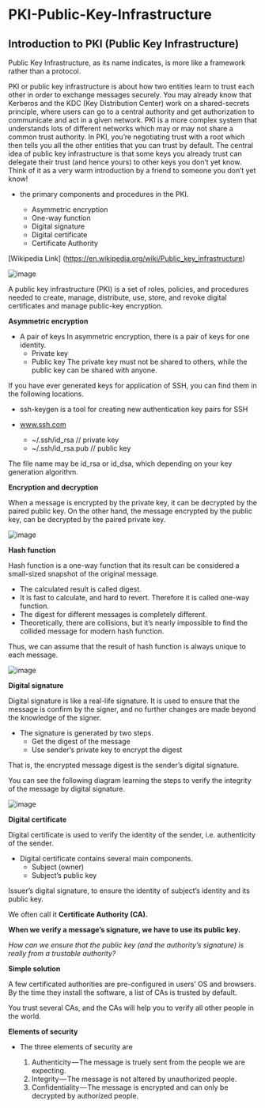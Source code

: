 # PKI-Public-Key-Infrastructure
## Introduction to PKI (Public Key Infrastructure)

Public Key Infrastructure, as its name indicates, is more like a framework rather than a protocol.

PKI or public key infrastructure is about how two entities learn to trust each other in order to exchange messages securely. You may already know that Kerberos and the KDC (Key Distribution Center) work on a shared-secrets principle, where users can go to a central authority and get authorization to communicate and act in a given network. PKI is a more complex system that understands lots of different networks which may or may not share a common trust authority. In PKI, you’re negotiating trust with a root which then tells you all the other entities that you can trust by default. The central idea of public key infrastructure is that some keys you already trust can delegate their trust (and hence yours) to other keys you don’t yet know. Think of it as a very warm introduction by a friend to someone you don’t yet know!

- the primary components and procedures in the PKI.

   - Asymmetric encryption
   - One-way function
   - Digital signature
   - Digital certificate
   - Certificate Authority

[Wikipedia Link] (https://en.wikipedia.org/wiki/Public_key_infrastructure)

![image](https://user-images.githubusercontent.com/61211023/124836354-c17b0080-df7a-11eb-9129-477405d9ae9f.png)

A public key infrastructure (PKI) is a set of roles, policies, and procedures needed to create, manage, distribute, use, store, and revoke digital certificates and manage public-key encryption.

**Asymmetric encryption**

- A pair of keys
In asymmetric encryption, there is a pair of keys for one identity.
   - Private key
   - Public key
The private key must not be shared to others, while the public key can be shared with anyone.

If you have ever generated keys for application of SSH, you can find them in the following locations.
- ssh-keygen is a tool for creating new authentication key pairs for SSH

- www.ssh.com

   - ~/.ssh/id_rsa // private key
   - ~/.ssh/id_rsa.pub // public key

The file name may be id_rsa or id_dsa, which depending on your key generation algorithm.

**Encryption and decryption**

When a message is encrypted by the private key, it can be decrypted by the paired public key.
On the other hand, the message encrypted by the public key, can be decrypted by the paired private key.

![image](https://user-images.githubusercontent.com/61211023/124837871-9c3bc180-df7d-11eb-87ac-48015fcc781a.png)

**Hash function**

Hash function is a one-way function that its result can be considered a small-sized snapshot of the original message. 
- The calculated result is called digest. 
- It is fast to calculate, and hard to revert. Therefore it is called one-way function.
- The digest for different messages is completely different. 
- Theoretically, there are collisions, but it’s nearly impossible to find the collided message for modern hash function. 

Thus, we can assume that the result of hash function is always unique to each message.

![image](https://user-images.githubusercontent.com/61211023/124838153-2b48d980-df7e-11eb-9eea-1b6123dfded7.png)

**Digital signature**

Digital signature is like a real-life signature. It is used to ensure that the message is confirm by the signer, and no further changes are made beyond the knowledge of the signer.
- The signature is generated by two steps.
   - Get the digest of the message
   - Use sender’s private key to encrypt the digest
    
That is, the encrypted message digest is the sender’s digital signature.

You can see the following diagram learning the steps to verify the integrity of the message by digital signature.

![image](https://user-images.githubusercontent.com/61211023/124838312-78c54680-df7e-11eb-81aa-d39b0e6e9faf.png)

**Digital certificate**

Digital certificate is used to verify the identity of the sender, i.e. authenticity of the sender. 

- Digital certificate contains several main components.
   - Subject (owner)
   - Subject’s public key
   
Issuer’s digital signature, to ensure the identity of subject’s identity and its public key. 

We often call it **Certificate Authority (CA).**

**When we verify a message’s signature, we have to use its public key.**

*How can we ensure that the public key (and the authority’s signature) is really from a trustable authority?*

**Simple solution**

A few certificated authorities are pre-configured in users’ OS and browsers. By the time they install the software, a list of CAs is trusted by default.

You trust several CAs, and the CAs will help you to verify all other people in the world.

**Elements of security**
- The three elements of security are

   1. Authenticity — The message is truely sent from the people we are expecting.
   2. Integrity — The message is not altered by unauthorized people.
   3. Confidentiality — The message is encrypted and can only be decrypted by authorized people.



